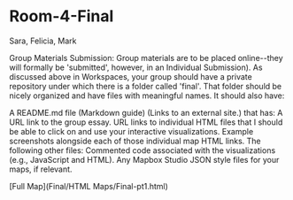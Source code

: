 # Room-4-Final
Sara, Felicia, Mark

Group Materials Submission: Group materials are to be placed online--they will formally be 'submitted', however, in an Individual Submission). As discussed above in Workspaces, your group should have a private repository under which there is a folder called 'final'. That folder should be nicely organized and have files with meaningful names. It should also have:

A README.md file (Markdown guide) (Links to an external site.) that has:
A URL link to the group essay.
URL links to individual HTML files that I should be able to click on and use your interactive visualizations.
Example screenshots alongside each of those individual map HTML links.
The following other files:
Commented code associated with the visualizations (e.g., JavaScript and HTML).
Any Mapbox Studio JSON style files for your maps, if relevant.

[Full Map](Final/HTML Maps/Final-pt1.html)
